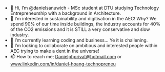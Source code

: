 - 👋 Hi, I’m @danielsanuwich - MSc student at DTU studying Technology Entrepreneurship with a background in Architecture.
- 👀 I’m interested in sustainability and digitisation in the AEC! Why? We spend 90% of our time inside buildings, the industry accounts for 40% of the CO2 emissions and it is STILL a very conservative and slow industry.
- 🌱 I’m currently learning coding and business... Ye it is challening.
- 💞️ I’m looking to collaborate on ambitious and interested people within AEC trying to make a dent in the universe!
- 📫 How to reach me; Danielphprivat@hotmail.com or www.linkedin.com/in/daniel-hoang-technopreneu

